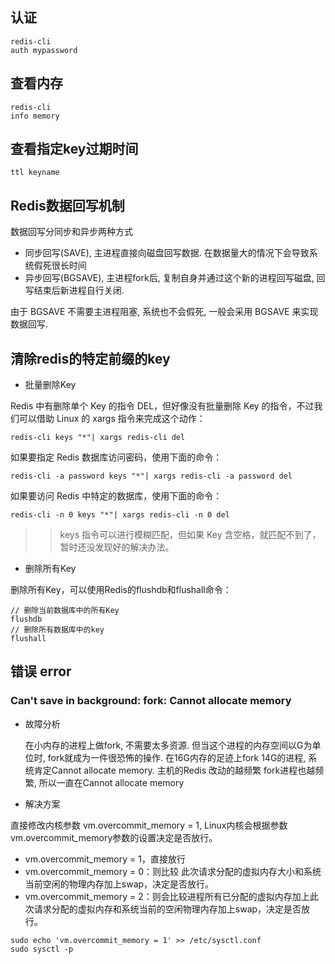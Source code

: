 ## 认证

```shell
redis-cli
auth mypassword
```

## 查看内存

```shell
redis-cli
info memory
```

## 查看指定key过期时间

```shell
ttl keyname
```

## Redis数据回写机制

数据回写分同步和异步两种方式

- 同步回写(SAVE), 主进程直接向磁盘回写数据. 在数据量大的情况下会导致系统假死很长时间
- 异步回写(BGSAVE), 主进程fork后, 复制自身并通过这个新的进程回写磁盘, 回写结束后新进程自行关闭.

由于 BGSAVE 不需要主进程阻塞, 系统也不会假死, 一般会采用 BGSAVE 来实现数据回写.

## 清除redis的特定前缀的key

* 批量删除Key

Redis 中有删除单个 Key 的指令 DEL，但好像没有批量删除 Key 的指令，不过我们可以借助 Linux 的 xargs 指令来完成这个动作：
```shell
redis-cli keys "*"| xargs redis-cli del
```
如果要指定 Redis 数据库访问密码，使用下面的命令：
```shell
redis-cli -a password keys "*"| xargs redis-cli -a password del
```
如果要访问 Redis 中特定的数据库，使用下面的命令：
```shell
redis-cli -n 0 keys "*"| xargs redis-cli -n 0 del
```

>> keys 指令可以进行模糊匹配，但如果 Key 含空格，就匹配不到了，暂时还没发现好的解决办法。

* 删除所有Key

删除所有Key，可以使用Redis的flushdb和flushall命令：
```shell
// 删除当前数据库中的所有Key
flushdb
// 删除所有数据库中的key
flushall
```

## 错误 error

### Can't save in background: fork: Cannot allocate memory

* 故障分析

    在小内存的进程上做fork, 不需要太多资源. 但当这个进程的内存空间以G为单位时, fork就成为一件很恐怖的操作.
    在16G内存的足迹上fork 14G的进程, 系统肯定Cannot allocate memory.
    主机的Redis 改动的越频繁 fork进程也越频繁, 所以一直在Cannot allocate memory

* 解决方案

直接修改内核参数 vm.overcommit_memory = 1, Linux内核会根据参数vm.overcommit_memory参数的设置决定是否放行。

- vm.overcommit_memory = 1，直接放行
- vm.overcommit_memory = 0：则比较 此次请求分配的虚拟内存大小和系统当前空闲的物理内存加上swap，决定是否放行。
- vm.overcommit_memory = 2：则会比较进程所有已分配的虚拟内存加上此次请求分配的虚拟内存和系统当前的空闲物理内存加上swap，决定是否放行。

```shell
sudo echo 'vm.overcommit_memory = 1' >> /etc/sysctl.conf
sudo sysctl -p
```
